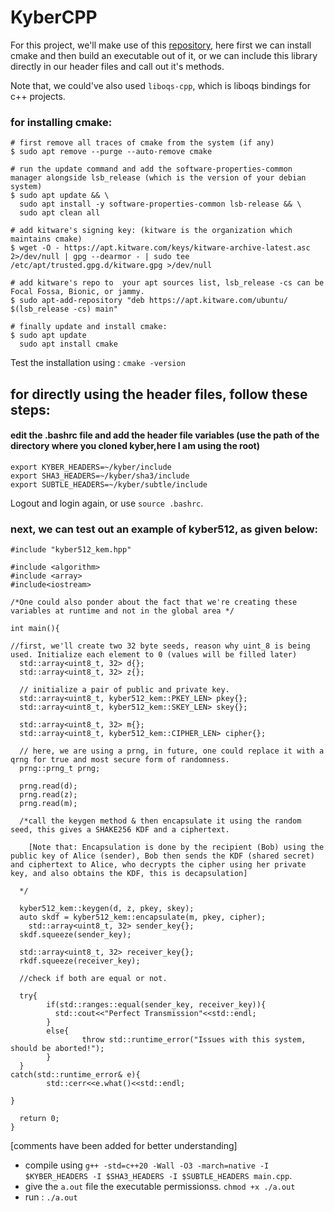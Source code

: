 # KyberCPP

For this project, we'll make use of this [repository](https://github.com/itzmeanjan/kyber), here first we can install cmake and then build an executable out of it, or we can include this library directly in our header files and call out it's methods.

Note that, we could've also used `liboqs-cpp`, which is liboqs bindings for c++ projects.

### for installing cmake:
```
# first remove all traces of cmake from the system (if any)
$ sudo apt remove --purge --auto-remove cmake

# run the update command and add the software-properties-common manager alongside lsb_release (which is the version of your debian system)
$ sudo apt update && \
  sudo apt install -y software-properties-common lsb-release && \
  sudo apt clean all

# add kitware's signing key: (kitware is the organization which maintains cmake)
$ wget -O - https://apt.kitware.com/keys/kitware-archive-latest.asc 2>/dev/null | gpg --dearmor - | sudo tee /etc/apt/trusted.gpg.d/kitware.gpg >/dev/null

# add kitware's repo to  your apt sources list, lsb_release -cs can be Focal Fossa, Bionic, or jammy.
$ sudo apt-add-repository "deb https://apt.kitware.com/ubuntu/ $(lsb_release -cs) main"

# finally update and install cmake:
$ sudo apt update
  sudo apt install cmake
```

Test the installation using : `cmake -version`

## for directly using the header files, follow these steps:

#### edit the .bashrc file and add the header file variables (use the path of the directory where you cloned kyber,here I am using the root)
```
export KYBER_HEADERS=~/kyber/include
export SHA3_HEADERS=~/kyber/sha3/include
export SUBTLE_HEADERS=~/kyber/subtle/include
```
Logout and login again, or use `source .bashrc`.

### next, we can test out an example of kyber512, as given below:
```
#include "kyber512_kem.hpp"

#include <algorithm>
#include <array>
#include<iostream>

/*One could also ponder about the fact that we're creating these variables at runtime and not in the global area */

int main(){

//first, we'll create two 32 byte seeds, reason why uint_8 is being used. Initialize each element to 0 (values will be filled later)
  std::array<uint8_t, 32> d{};
  std::array<uint8_t, 32> z{};

  // initialize a pair of public and private key.
  std::array<uint8_t, kyber512_kem::PKEY_LEN> pkey{};
  std::array<uint8_t, kyber512_kem::SKEY_LEN> skey{};

  std::array<uint8_t, 32> m{};
  std::array<uint8_t, kyber512_kem::CIPHER_LEN> cipher{};

  // here, we are using a prng, in future, one could replace it with a qrng for true and most secure form of randomness.
  prng::prng_t prng;

  prng.read(d);
  prng.read(z);
  prng.read(m);

  /*call the keygen method & then encapsulate it using the random seed, this gives a SHAKE256 KDF and a ciphertext.

    [Note that: Encapsulation is done by the recipient (Bob) using the public key of Alice (sender), Bob then sends the KDF (shared secret) and ciphertext to Alice, who decrypts the cipher using her private key, and also obtains the KDF, this is decapsulation]

  */

  kyber512_kem::keygen(d, z, pkey, skey);
  auto skdf = kyber512_kem::encapsulate(m, pkey, cipher);
    std::array<uint8_t, 32> sender_key{};
  skdf.squeeze(sender_key);

  std::array<uint8_t, 32> receiver_key{};
  rkdf.squeeze(receiver_key);

  //check if both are equal or not.

  try{
        if(std::ranges::equal(sender_key, receiver_key)){
          std::cout<<"Perfect Transmission"<<std::endl;
        }
        else{
                throw std::runtime_error("Issues with this system, should be aborted!");
        }
  }
catch(std::runtime_error& e){
        std::cerr<<e.what()<<std::endl;

}

  return 0;
}

```
[comments have been added for better understanding] <br/>

  - compile using `g++ -std=c++20 -Wall -O3 -march=native -I $KYBER_HEADERS -I $SHA3_HEADERS -I $SUBTLE_HEADERS main.cpp`.
  - give the `a.out` file the executable permissionss. `chmod +x ./a.out`
  - run : `./a.out`


